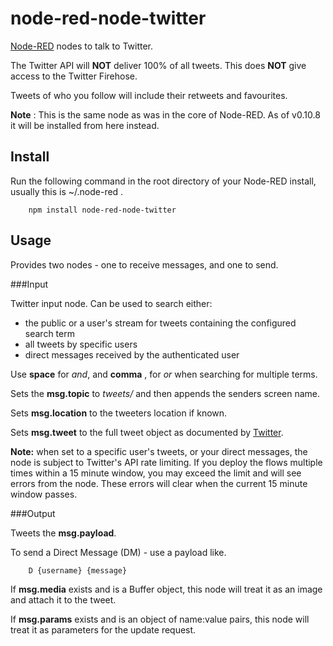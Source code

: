 node-red-node-twitter
=====================

<a href="http://nodered.org" target="_new">Node-RED</a> nodes to talk to Twitter.

The Twitter API will **NOT** deliver 100% of all tweets. This does **NOT** give access to the Twitter Firehose.

Tweets of who you follow will include their retweets and favourites.

**Note** : This is the same node as was in the core of Node-RED.
As of v0.10.8 it will be installed from here instead.

Install
-------

Run the following command in the root directory of your Node-RED install, usually
this is ~/.node-red .

        npm install node-red-node-twitter

Usage
-----

Provides two nodes - one to receive messages, and one to send.

###Input

Twitter input node. Can be used to search either:

 - the public or a user's stream for tweets containing the configured search term
 - all tweets by specific users
 - direct messages received by the authenticated user

Use **space** for *and*, and **comma** , for *or* when searching for multiple terms.

Sets the **msg.topic** to *tweets/* and then appends the senders screen name.

Sets **msg.location** to the tweeters location if known.

Sets **msg.tweet** to the full tweet object as documented by <a href="https://dev.twitter.com/docs/platform-objects/tweets">Twitter</a>.

**Note:** when set to a specific user's tweets, or your direct messages, the node is subject to
Twitter's API rate limiting. If you deploy the flows multiple times within a 15 minute window, you may
exceed the limit and will see errors from the node. These errors will clear when the current 15 minute window
passes.


###Output

Tweets the **msg.payload**.

To send a Direct Message (DM) - use a payload like.

        D {username} {message}

If **msg.media** exists and is a Buffer object, this node will treat it as an image and attach it to the tweet.

If **msg.params** exists and is an object of name:value pairs, this node will treat it as parameters for the update request.

